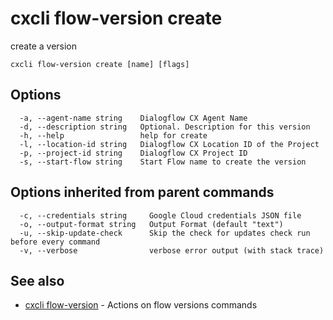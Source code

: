 # cxcli flow-version create

create a version

```
cxcli flow-version create [name] [flags]
```

## Options

```
  -a, --agent-name string    Dialogflow CX Agent Name
  -d, --description string   Optional. Description for this version
  -h, --help                 help for create
  -l, --location-id string   Dialogflow CX Location ID of the Project
  -p, --project-id string    Dialogflow CX Project ID
  -s, --start-flow string    Start Flow name to create the version
```

## Options inherited from parent commands

```
  -c, --credentials string     Google Cloud credentials JSON file
  -o, --output-format string   Output Format (default "text")
  -u, --skip-update-check      Skip the check for updates check run before every command
  -v, --verbose                verbose error output (with stack trace)
```

## See also

* [cxcli flow-version](/cmd/cxcli_flow-version/)	 - Actions on flow versions commands

